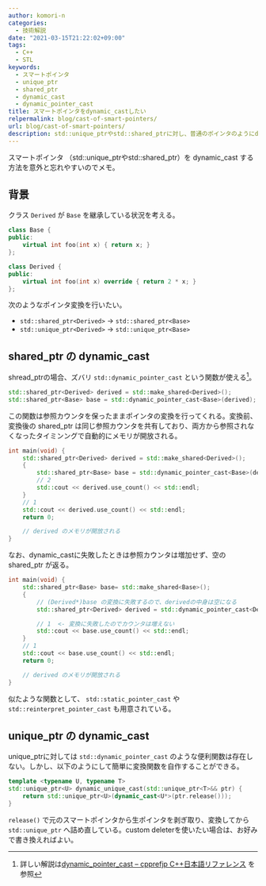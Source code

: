 ```yaml
---
author: komori-n
categories:
  - 技術解説
date: "2021-03-15T21:22:02+09:00"
tags:
  - C++
  - STL
keywords:
  - スマートポインタ
  - unique_ptr
  - shared_ptr
  - dynamic_cast
  - dynamic_pointer_cast
title: スマートポインタをdynamic_castしたい
relpermalink: blog/cast-of-smart-pointers/
url: blog/cast-of-smart-pointers/
description: std::unique_ptrやstd::shared_ptrに対し、普通のポインタのようにdynamic_castをする方法
---
```


スマートポインタ （std::unique_ptrやstd::shared_ptr）を dynamic_cast する方法を意外と忘れやすいのでメモ。

## 背景

クラス `Derived` が `Base` を継承している状況を考える。

```cpp
class Base {
public:
    virtual int foo(int x) { return x; }
};

class Derived {
public:
    virtual int foo(int x) override { return 2 * x; }
};
```

次のようなポインタ変換を行いたい。

- `std::shared_ptr<Derived>` -&gt; `std::shared_ptr<Base>`
- `std::unique_ptr<Derived>` -&gt; `std::unique_ptr<Base>`

## shared_ptr の dynamic_cast

shread_ptrの場合、ズバリ `std::dynamic_pointer_cast` という関数が使える[^1]。

[^1]: 詳しい解説は[dynamic_pointer_cast &#8211; cpprefjp C++日本語リファレンス](https://cpprefjp.github.io/reference/memory/shared_ptr/dynamic_pointer_cast=".html) を参照

```cpp
std::shared_ptr<Derived> derived = std::make_shared<Derived>();
std::shared_ptr<Base> base = std::dynamic_pointer_cast<Base>(derived);
```

この関数は参照カウンタを保ったままポインタの変換を行ってくれる。変換前、変換後の shared_ptr は同じ参照カウンタを共有しており、両方から参照されなくなったタイミンングで自動的にメモリが開放される。

```cpp
int main(void) {
    std::shared_ptr<Derived> derived = std::make_shared<Derived>();
    {
        std::shared_ptr<Base> base = std::dynamic_pointer_cast<Base>(derived);
        // 2
        std::cout << derived.use_count() << std::endl;
    }
    // 1
    std::cout << derived.use_count() << std::endl;
    return 0;

    // derived のメモリが開放される
}
```

なお、dynamic_castに失敗したときは参照カウンタは増加せず、空の shared_ptr が返る。

```cpp
int main(void) {
    std::shared_ptr<Base> base= std::make_shared<Base>();
    {
        // (Derived*)base の変換に失敗するので、derivedの中身は空になる
        std::shared_ptr<Derived> derived = std::dynamic_pointer_cast<Derived>(base);

        // 1  <- 変換に失敗したのでカウンタは増えない
        std::cout << base.use_count() << std::endl;
    }
    // 1
    std::cout << base.use_count() << std::endl;
    return 0;

    // derived のメモリが開放される
}
```

似たような関数として、 `std::static_pointer_cast` や `std::reinterpret_pointer_cast` も用意されている。

## unique_ptr の dynamic_cast

unique_ptrに対しては `std::dynamic_pointer_cast` のような便利関数は存在しない。しかし、以下のようにして簡単に変換関数を自作することができる。

```cpp
template <typename U, typename T>
std::unique_ptr<U> dynamic_unique_cast(std::unique_ptr<T>&& ptr) {
    return std::unique_ptr<U>(dynamic_cast<U*>(ptr.release()));
}
```

`release()` で元のスマートポインタから生ポインタを剥ぎ取り、変換してから `std::unique_ptr` へ詰め直している。custom deleterを使いたい場合は、お好みで書き換えればよい。
